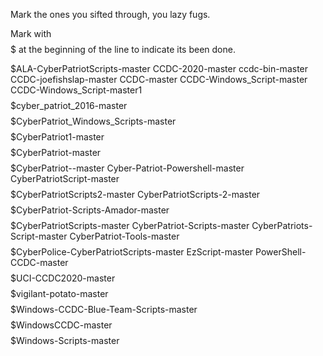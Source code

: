 Mark the ones you sifted through, you lazy fugs.

Mark with $$$$$ at the beginning of the line to indicate its been done.

$$$$$ALA-CyberPatriotScripts-master
CCDC-2020-master
ccdc-bin-master
CCDC-joefishslap-master
CCDC-master
CCDC-Windows_Script-master
CCDC-Windows_Script-master1
$$$$$cyber_patriot_2016-master
$$$$$CyberPatriot_Windows_Scripts-master
$$$$$CyberPatriot1-master
$$$$$CyberPatriot-master
$$$$$CyberPatriot--master
Cyber-Patriot-Powershell-master
CyberPatriotScript-master
$$$$$CyberPatriotScripts2-master
CyberPatriotScripts-2-master
$$$$$CyberPatriot-Scripts-Amador-master
$$$$$CyberPatriotScripts-master
CyberPatriot-Scripts-master
CyberPatriots-Script-master
CyberPatriot-Tools-master
$$$$$CyberPolice-CyberPatriotScripts-master
EzScript-master
PowerShell-CCDC-master
$$$$$UCI-CCDC2020-master
$$$$$vigilant-potato-master
$$$$$Windows-CCDC-Blue-Team-Scripts-master
$$$$$WindowsCCDC-master
$$$$$Windows-Scripts-master












